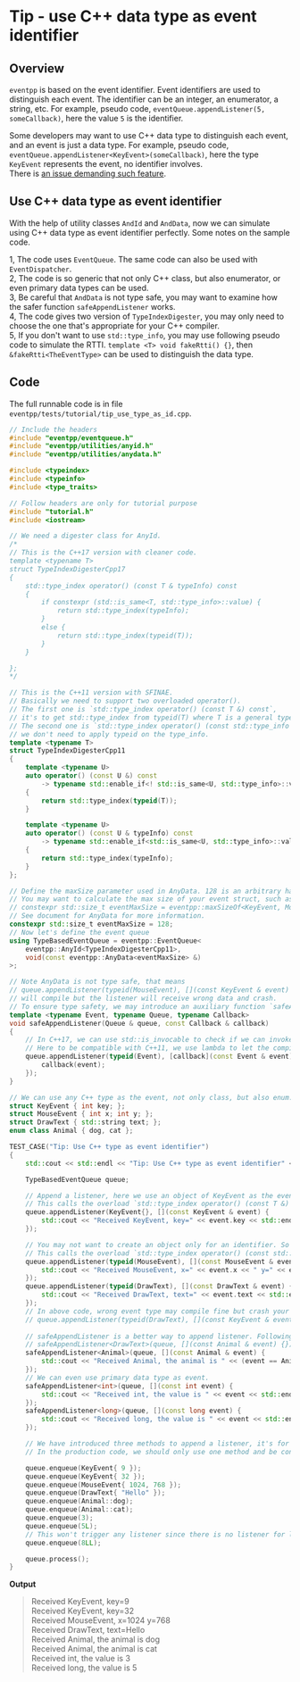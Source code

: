 # Tip - use C++ data type as event identifier

## Overview

`eventpp` is based on the event identifier. Event identifiers are used to distinguish each event. The identifier can be an integer,
an enumerator, a string, etc. For example, pseudo code, `eventQueue.appendListener(5, someCallback)`, here the value `5` is the identifier.

Some developers may want to use C++ data type to distinguish each event, and an event is just a data type.
For example, pseudo code, `eventQueue.appendListener<KeyEvent>(someCallback)`, here the type `KeyEvent` represents the event, no identifier involves.  
There is [an issue demanding such feature](https://github.com/wqking/eventpp/issues/60).

## Use C++ data type as event identifier

With the help of utility classes `AndId` and `AndData`, now we can simulate using C++ data type as event identifier perfectly.
Some notes on the sample code.

1, The code uses `EventQueue`. The same code can also be used with `EventDispatcher`.  
2, The code is so generic that not only C++ class, but also enumerator, or even primary data types can be used.  
3, Be careful that `AndData` is not type safe, you may want to examine how the safer function `safeAppendListener` works.  
4, The code gives two version of `TypeIndexDigester`, you may only need to choose the one that's appropriate for your C++ compiler.  
5, If you don't want to use `std::type_info`, you may use following pseudo code to simulate the RTTI. `template <T> void fakeRtti() {}`, then `&fakeRtti<TheEventType>` can be used to distinguish the data type.

## Code

The full runnable code is in file `eventpp/tests/tutorial/tip_use_type_as_id.cpp`.

```c++
// Include the headers
#include "eventpp/eventqueue.h"
#include "eventpp/utilities/anyid.h"
#include "eventpp/utilities/anydata.h"

#include <typeindex>
#include <typeinfo>
#include <type_traits>

// Follow headers are only for tutorial purpose
#include "tutorial.h"
#include <iostream>

// We need a digester class for AnyId.
/*
// This is the C++17 version with cleaner code.
template <typename T>
struct TypeIndexDigesterCpp17
{
    std::type_index operator() (const T & typeInfo) const
    {
        if constexpr (std::is_same<T, std::type_info>::value) {
            return std::type_index(typeInfo);
        }
        else {
            return std::type_index(typeid(T));
        }
    }

};
*/

// This is the C++11 version with SFINAE.
// Basically we need to support two overloaded operator().
// The first one is `std::type_index operator() (const T &) const`,
// it's to get std::type_index from typeid(T) where T is a general type.
// The second one is `std::type_index operator() (const std::type_info &) const`,
// we don't need to apply typeid on the type_info.
template <typename T>
struct TypeIndexDigesterCpp11
{
    template <typename U>
    auto operator() (const U &) const
        -> typename std::enable_if<! std::is_same<U, std::type_info>::value, std::type_index>::type
    {
        return std::type_index(typeid(T));
    }

    template <typename U>
    auto operator() (const U & typeInfo) const
        -> typename std::enable_if<std::is_same<U, std::type_info>::value, std::type_index>::type
    {
        return std::type_index(typeInfo);
    }
};

// Define the maxSize parameter used in AnyData. 128 is an arbitrary hard coded size.
// You may want to calculate the max size of your event struct, such as,
// constexpr std::size_t eventMaxSize = eventpp::maxSizeOf<KeyEvent, MouseEvent, DrawText, Animal>();
// See document for AnyData for more information.
constexpr std::size_t eventMaxSize = 128;
// Now let's define the event queue
using TypeBasedEventQueue = eventpp::EventQueue<
    eventpp::AnyId<TypeIndexDigesterCpp11>,
    void(const eventpp::AnyData<eventMaxSize> &)
>;

// Note AnyData is not type safe, that means
// queue.appendListener(typeid(MouseEvent), [](const KeyEvent & event) {});
// will compile but the listener will receive wrong data and crash.
// To ensure type safety, we may introduce an auxiliary function `safeAppendListener`.
template <typename Event, typename Queue, typename Callback>
void safeAppendListener(Queue & queue, const Callback & callback)
{
    // In C++17, we can use std::is_invocable to check if we can invoke callback(Event()).
    // Here to be compatible with C++11, we use lambda to let the compiler perform the check.
    queue.appendListener(typeid(Event), [callback](const Event & event) {
        callback(event);
    });
}

// We can use any C++ type as the event, not only class, but also enum.
struct KeyEvent { int key; };
struct MouseEvent { int x; int y; };
struct DrawText { std::string text; };
enum class Animal { dog, cat };

TEST_CASE("Tip: Use C++ type as event identifier")
{
    std::cout << std::endl << "Tip: Use C++ type as event identifier" << std::endl;

    TypeBasedEventQueue queue;

    // Append a listener, here we use an object of KeyEvent as the event identifier.
    // This calls the overload `std::type_index operator() (const T &) const` in TypeIndexDigester.
    queue.appendListener(KeyEvent{}, [](const KeyEvent & event) {
        std::cout << "Received KeyEvent, key=" << event.key << std::endl;
    });

    // You may not want to create an object only for an identifier. So here we use typeid.
    // This calls the overload `std::type_index operator() (const std::type_info &) const` in TypeIndexDigester.
    queue.appendListener(typeid(MouseEvent), [](const MouseEvent & event) {
        std::cout << "Received MouseEvent, x=" << event.x << " y=" << event.y << std::endl;
    });
    queue.appendListener(typeid(DrawText), [](const DrawText & event) {
        std::cout << "Received DrawText, text=" << event.text << std::endl;
    });
    // In above code, wrong event type may compile fine but crash your program, for example,
    // queue.appendListener(typeid(DrawText), [](const KeyEvent & event) {});
    
    // safeAppendListener is a better way to append listener. Following won't compile,
    // safeAppendListener<DrawText>(queue, [](const Animal & event) {});
    safeAppendListener<Animal>(queue, [](const Animal & event) {
        std::cout << "Received Animal, the animal is " << (event == Animal::dog ? "dog" : "cat") << std::endl;
    });
    // We can even use primary data type as event.
    safeAppendListener<int>(queue, [](const int event) {
        std::cout << "Received int, the value is " << event << std::endl;
    });
    safeAppendListener<long>(queue, [](const long event) {
        std::cout << "Received long, the value is " << event << std::endl;
    });

    // We have introduced three methods to append a listener, it's for demonstration.
    // In the production code, we should only use one method and be consistent.

    queue.enqueue(KeyEvent{ 9 });
    queue.enqueue(KeyEvent{ 32 });
    queue.enqueue(MouseEvent{ 1024, 768 });
    queue.enqueue(DrawText{ "Hello" });
    queue.enqueue(Animal::dog);
    queue.enqueue(Animal::cat);
    queue.enqueue(3);
    queue.enqueue(5L);
    // This won't trigger any listener since there is no listener for long long.
    queue.enqueue(8LL);

    queue.process();
}
```

**Output**  

> Received KeyEvent, key=9  
> Received KeyEvent, key=32  
> Received MouseEvent, x=1024 y=768  
> Received DrawText, text=Hello  
> Received Animal, the animal is dog  
> Received Animal, the animal is cat  
> Received int, the value is 3  
> Received long, the value is 5  

